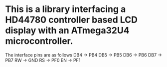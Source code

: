 # This is a library interfacing a HD44780 controller based LCD display with an ATmega32U4 microcontroller.
The interface pins are as follows
DB4 -> PB4
DB5 -> PB5
DB6 -> PB6
DB7 -> PB7
RW -> GND
RS -> PF0
EN -> PF1

